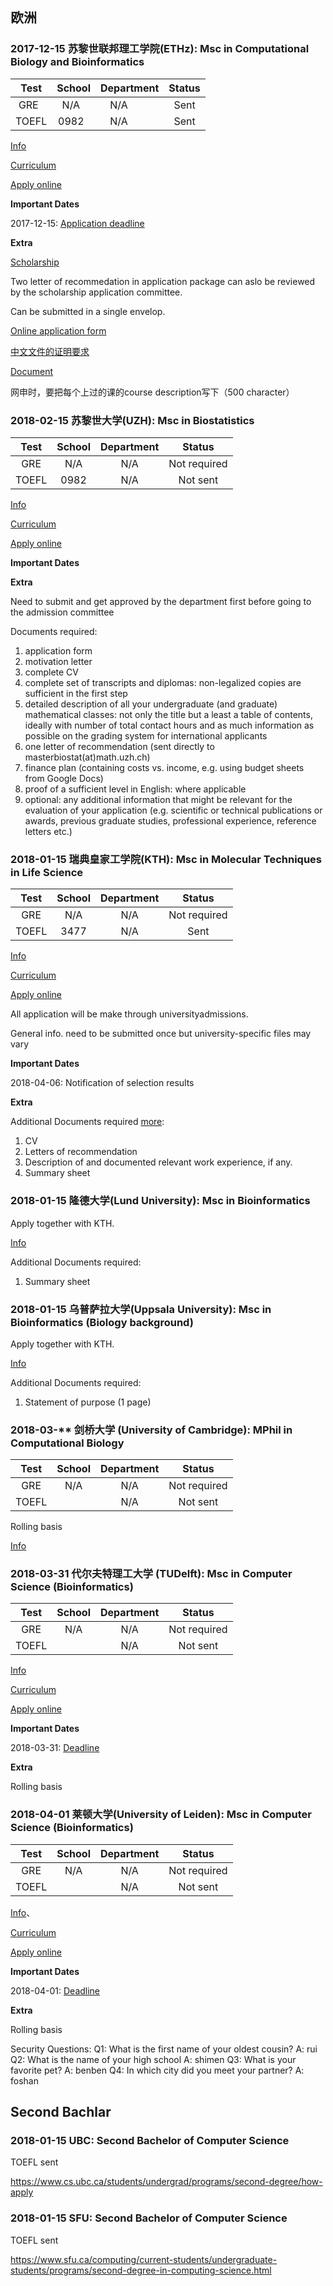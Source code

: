 ## 欧洲

### 2017-12-15 苏黎世联邦理工学院(ETHz): Msc in Computational Biology and Bioinformatics 

| Test  | School | Department  | Status   |
| :---: |:------:| :----------:| :------: |
| GRE   | N/A    | N/A         | Sent     |
| TOEFL | 0982   | N/A         | Sent     |

[Info](http://www.cbb.ethz.ch/prospective-students.html)

[Curriculum]()

[Apply online]()

**Important Dates**

2017-12-15: [Application deadline](https://www.ethz.ch/en/studies/registration-application/master/application/how-to-apply/application-schedule.html)

**Extra**

[Scholarship](https://www.ethz.ch/students/en/studies/financial/scholarships/excellencescholarship.html)

Two letter of recommedation in application package can aslo be reviewed by the scholarship application committee.

Can be submitted in a single envelop.

[Online application form](https://www.lehrbetrieb.ethz.ch/eApply/ealogin.view?lang=en)

[中文文件的证明要求](./graduate_school/ethz/eth_certificate.pdf)

[Document](https://www.ethz.ch/en/studies/registration-application/master/application/how-to-apply/application-documents.html)

网申时，要把每个上过的课的course description写下（500 character）

### 2018-02-15 苏黎世大学(UZH): Msc in Biostatistics

| Test  | School | Department  | Status   |
| :---: |:------:| :----------:| :------: |
| GRE   | N/A    | N/A         | Not required |
| TOEFL | 0982   | N/A         | Not sent |

[Info](http://www.biostat.uzh.ch/)

[Curriculum]()

[Apply online]()

**Important Dates**

**Extra**

Need to submit and get approved by the department first before going to the admission committee

Documents required: 
1. application form
2. motivation letter
3. complete CV
4. complete set of transcripts and diplomas: non-legalized copies are sufficient in the first step
5. detailed description of all your undergraduate (and graduate) mathematical classes: not only the title but a least a table of contents, ideally with number of total contact hours and as much information as possible on the grading system for international applicants
6. one letter of recommendation (sent directly to masterbiostat(at)math.uzh.ch)
7. finance plan (containing costs vs. income, e.g. using budget sheets from Google Docs)
8. proof of a sufficient level in English: where applicable
9. optional: any additional information that might be relevant for the evaluation of your application (e.g. scientific or technical publications or awards, previous graduate studies, professional experience, reference letters etc.)

### 2018-01-15 瑞典皇家工学院(KTH): Msc in Molecular Techniques in Life Science

| Test  | School | Department  | Status   |
| :---: |:------:| :----------:| :------: |
| GRE   | N/A    | N/A         | Not required |
| TOEFL | 3477   | N/A         | Sent     |

[Info](https://www.kth.se/en/studies/master/molecular-techniques-life-science)

[Curriculum]()

[Apply online](https://www.universityadmissions.se/intl/start)

All application will be make through universityadmissions.

General info. need to be submitted once but university-specific files may vary 

**Important Dates**

2018-04-06: Notification of selection results

**Extra**

Additional Documents required [more](https://www.kth.se/en/studies/master/molecular-techniques-life-science/entry-requirements-1.501288):
1. CV
2. Letters of recommendation
3. Description of and documented relevant work experience, if any.
4. Summary sheet
	
### 2018-01-15 隆德大学(Lund University): Msc in Bioinformatics

Apply together with KTH.

[Info](http://www.lunduniversity.lu.se/lubas/i-uoh-lu-NABIF/18010)

Additional Documents required:
1. Summary sheet

### 2018-01-15 乌普萨拉大学(Uppsala University): Msc in Bioinformatics (Biology background)

Apply together with KTH.

[Info](http://www.uu.se/en/admissions/master/selma/program/?pInr=BIOL&pKod=TBK2M&lasar=18/19)

Additional Documents required:
1. Statement of purpose (1 page)


### 2018-03-** 剑桥大学 (University of Cambridge): MPhil in Computational Biology

| Test  | School | Department  | Status   |
| :---: |:------:| :----------:| :------: |
| GRE   | N/A    | N/A         | Not required |
| TOEFL |        | N/A         | Not sent |

Rolling basis

[Info](https://www.graduate.study.cam.ac.uk/courses/directory/maammpcbi)

### 2018-03-31 代尔夫特理工大学 (TUDelft): Msc in Computer Science (Bioinformatics)

| Test  | School | Department  | Status   |
| :---: |:------:| :----------:| :------: |
| GRE   | N/A    | N/A         | Not required |
| TOEFL |        | N/A         | Not sent |

[Info](https://www.tudelft.nl/en/education/programmes/masters/computer-science/Msc-computer-science/special-programmes/bioinformatics/)

[Curriculum]()

[Apply online]()

**Important Dates**

2018-03-31: [Deadline](https://www.tudelft.nl/index.php?id=8244&L=1)

**Extra**

Rolling basis

### 2018-04-01 莱顿大学(University of Leiden): Msc in Computer Science (Bioinformatics)

| Test  | School | Department  | Status   |
| :---: |:------:| :----------:| :------: |
| GRE   | N/A    | N/A         | Not required |
| TOEFL |        | N/A         | Not sent |

[Info](https://www.universiteitleiden.nl/en/education/study-programmes/master/computer-science/bioinformatics)、

[Curriculum]()

[Apply online](https://usis.leidenuniv.nl:8011/psp/S4PRD/?cmd=login&languageCd=ENG)

**Important Dates**

2018-04-01: [Deadline](https://www.universiteitleiden.nl/en/education/study-programmes/master/computer-science/bioinformatics/admission-and-application/application-deadlines)

**Extra**

Rolling basis

Security Questions:
Q1: What is the first name of your oldest cousin?
A: rui
Q2: What is the name of your high school
A: shimen
Q3: What is your favorite pet?
A: benben
Q4: In which city did you meet your partner?
A: foshan

## Second Bachlar 

### 2018-01-15 UBC: Second Bachelor of Computer Science

TOEFL sent

https://www.cs.ubc.ca/students/undergrad/programs/second-degree/how-apply

### 2018-01-15 SFU: Second Bachelor of Computer Science

TOEFL sent

https://www.sfu.ca/computing/current-students/undergraduate-students/programs/second-degree-in-computing-science.html

